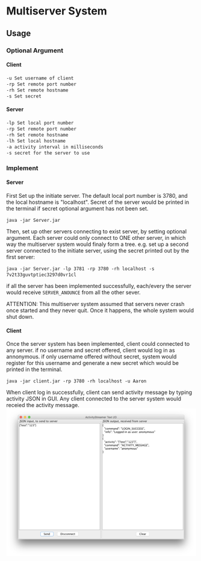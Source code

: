 # Multiserver System
## Usage
### Optional Argument
#### Client
```
-u Set username of client
-rp Set remote port number
-rh Set remote hostname
-s Set secret
```
#### Server
```
-lp Set local port number
-rp Set remote port number
-rh Set remote hostname 
-lh Set local hostname
-a activity interval in milliseconds
-s secret for the server to use
```
### Implement
#### Server
First Set up the initiate server. The default local port number is 3780, and the local hostname is "localhost". Secret of the server would be printed in the terminal if secret optional argument has not been set.  
```
java -jar Server.jar
```  

Then, set up other servers connecting to exist server, by setting optional argument. Each server could only connect to ONE other server, in which way the multiserver system would finaly form a tree.
e.g. set up a second server connected to the initiate server, using the secret printed out by the first server:   
```
java -jar Server.jar -lp 3781 -rp 3780 -rh localhost -s 7v2t33guvtptiec3297d0vr1cl
```  

if all the server has been implemented successfully, each/every the server would receive `SERVER_ANOUNCE` from  all the other sever.

ATTENTION: This multiserver system assumed that servers never crash once started and they never quit. Once it happens, the whole system would shut down.

#### Client
Once the server system has been implemented, client could connected to any server. if no username and secret offered, client would log in as annonymous. if only username offered without secret, system would register for this username and generate a new secret which would be printed in the terminal. 
```
java -jar client.jar -rp 3780 -rh localhost -u Aaron
```  

When client log in successfully, client can send activity message by typing activity JSON in GUI. Any client connected to the server system would receied the activity message.
![](./activityImage.PNG)

 
